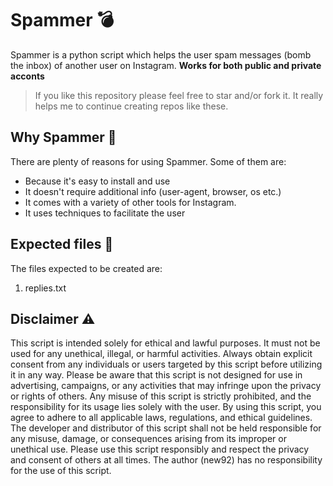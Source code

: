 # Spammer 💣
Spammer is a python script which helps the user spam messages (bomb the inbox) of another user on Instagram. **Works for both public and private acconts**

> If you like this repository please feel free to star and/or fork it. It really helps me to continue creating repos like these.

## Why Spammer 🥷
There are plenty of reasons for using Spammer. Some of them are:
  - Because it's easy to install and use
  - It doesn't require additional info (user-agent, browser, os etc.)
  - It comes with a variety of other tools for Instagram.
  - It uses techniques to facilitate the user

## Expected files 📁
The files expected to be created are:
  1) replies.txt

## Disclaimer ⚠️
This script is intended solely for ethical and lawful purposes. It must not be used for any unethical, illegal, or harmful activities. Always obtain explicit consent from any individuals or users targeted by this script before utilizing it in any way.
Please be aware that this script is not designed for use in advertising, campaigns, or any activities that may infringe upon the privacy or rights of others. Any misuse of this script is strictly prohibited, and the responsibility for its usage lies solely with the user.
By using this script, you agree to adhere to all applicable laws, regulations, and ethical guidelines. The developer and distributor of this script shall not be held responsible for any misuse, damage, or consequences arising from its improper or unethical use.
Please use this script responsibly and respect the privacy and consent of others at all times. The author (new92) has no responsibility for the use of this script.
